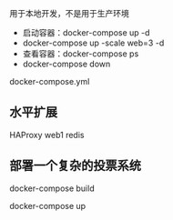 用于本地开发，不是用于生产环境

* 启动容器：docker-compose up -d
* docker-compose up -scale web=3 -d
* 查看容器：docker-compose ps
* docker-compose down

docker-compose.yml



## 水平扩展

HAProxy web1 redis

## 部署一个复杂的投票系统

docker-compose build

docker-compose up

